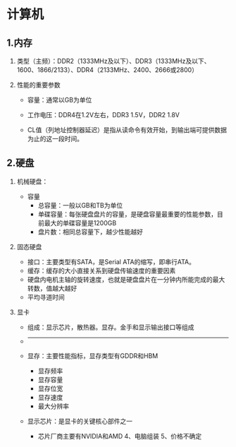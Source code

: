 # 计算机

## 1.内存

1. 类型（主频）：DDR2（1333MHz及以下）、DDR3（1333MHz及以下、1600、1866/2133）、DDR4（2133MHz、2400、2666或2800）

2. 性能的重要参数

   - 容量：通常以GB为单位

   - 工作电压：DDR4在1.2V左右，DDR3 1.5V，DDR2 1.8V

   - CL值（列地址控制器延迟）是指从读命令有效开始，到输出端可提供数据为止的这一段时间。

     

## 2.硬盘

1. 机械硬盘：

   - 容量
     - 总容量：一般以GB和TB为单位
     - 单碟容量：每张硬盘盘片的容量，是硬盘容量最重要的性能参数，目前最大的单碟容量是1200GB
     - 盘片数：相同总容量下，越少性能越好

2. 固态硬盘

   - 接口：主要类型有SATA，是Serial ATA的缩写，即串行ATA。
   - 缓存：缓存的大小直接关系到硬盘传输速度的重要因素
   - 硬盘内电机主轴的旋转速度，也就是硬盘盘片在一分钟内所能完成的最大转数，值越大越好
   - 平均寻道时间

3. 显卡

   - 组成：显示芯片，散热器。显存。金手和显示输出接口等组成

   - ****

   - 显存：主要性能指标，显存类型有GDDR和HBM

     - 显存频率
     - 显存容量
     - 显存位宽
     - 显存速度
     - 最大分辨率

   - 显示芯片：是显卡的关键核心部件之一

     - 芯片厂商主要有NVIDIA和AMD
4、电脑组装
5、价格不确定

       
